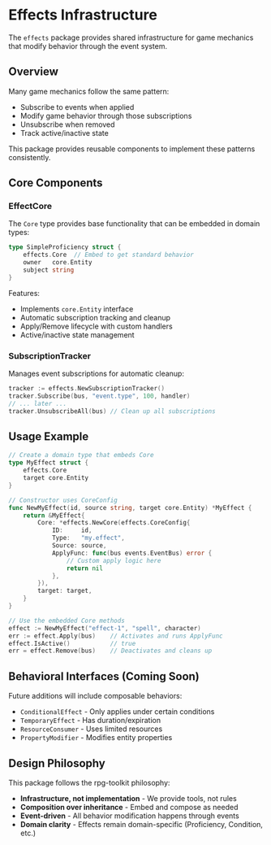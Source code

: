 # Effects Infrastructure

The `effects` package provides shared infrastructure for game mechanics that modify behavior through the event system.

## Overview

Many game mechanics follow the same pattern:
- Subscribe to events when applied
- Modify game behavior through those subscriptions
- Unsubscribe when removed
- Track active/inactive state

This package provides reusable components to implement these patterns consistently.

## Core Components

### EffectCore

The `Core` type provides base functionality that can be embedded in domain types:

```go
type SimpleProficiency struct {
    effects.Core  // Embed to get standard behavior
    owner   core.Entity
    subject string
}
```

Features:
- Implements `core.Entity` interface
- Automatic subscription tracking and cleanup
- Apply/Remove lifecycle with custom handlers
- Active/inactive state management

### SubscriptionTracker

Manages event subscriptions for automatic cleanup:

```go
tracker := effects.NewSubscriptionTracker()
tracker.Subscribe(bus, "event.type", 100, handler)
// ... later ...
tracker.UnsubscribeAll(bus) // Clean up all subscriptions
```

## Usage Example

```go
// Create a domain type that embeds Core
type MyEffect struct {
    effects.Core
    target core.Entity
}

// Constructor uses CoreConfig
func NewMyEffect(id, source string, target core.Entity) *MyEffect {
    return &MyEffect{
        Core: *effects.NewCore(effects.CoreConfig{
            ID:     id,
            Type:   "my.effect",
            Source: source,
            ApplyFunc: func(bus events.EventBus) error {
                // Custom apply logic here
                return nil
            },
        }),
        target: target,
    }
}

// Use the embedded Core methods
effect := NewMyEffect("effect-1", "spell", character)
err := effect.Apply(bus)    // Activates and runs ApplyFunc
effect.IsActive()           // true
err = effect.Remove(bus)    // Deactivates and cleans up
```

## Behavioral Interfaces (Coming Soon)

Future additions will include composable behaviors:
- `ConditionalEffect` - Only applies under certain conditions
- `TemporaryEffect` - Has duration/expiration
- `ResourceConsumer` - Uses limited resources
- `PropertyModifier` - Modifies entity properties

## Design Philosophy

This package follows the rpg-toolkit philosophy:
- **Infrastructure, not implementation** - We provide tools, not rules
- **Composition over inheritance** - Embed and compose as needed
- **Event-driven** - All behavior modification happens through events
- **Domain clarity** - Effects remain domain-specific (Proficiency, Condition, etc.)
